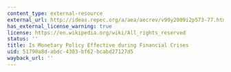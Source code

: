 ```yaml
---
content_type: external-resource
external_url: http://ideas.repec.org/a/aea/aecrev/v99y2009i2p573-77.html
has_external_license_warning: true
license: https://en.wikipedia.org/wiki/All_rights_reserved
status: ''
title: Is Monetary Policy Effective during Financial Crises
uid: 51790a8d-abdc-4303-bf62-bcabd27127d5
wayback_url: ''
---
```

